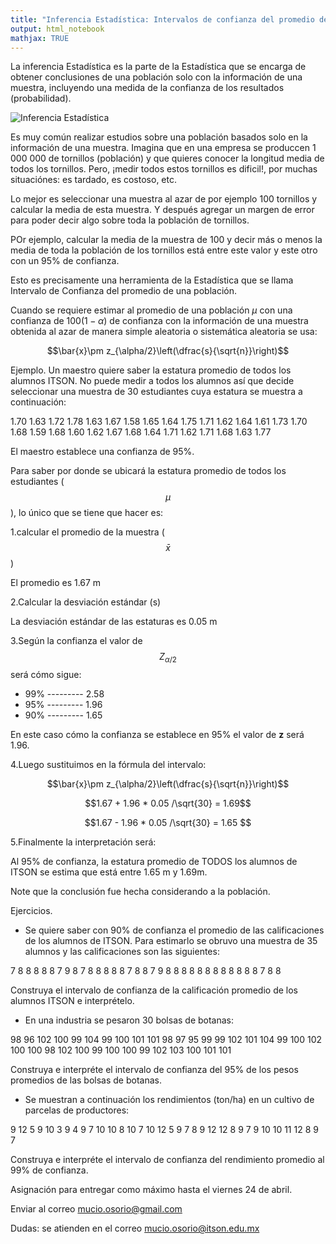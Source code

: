 ```yaml
---
title: "Inferencia Estadística: Intervalos de confianza del promedio de una población. SOLO ALUMNOS DE PROBABILIDAD  ESTADISTICA"
output: html_notebook
mathjax: TRUE
---
```


La inferencia Estadística es la parte de la Estadística que se encarga de obtener conclusiones de una población solo con la información de una muestra, incluyendo una medida de la confianza de los resultados (probabilidad).

![Inferencia Estadística](/probabilidad/figs/inferencia.gif)

Es muy común realizar estudios sobre una población basados solo en la información de una muestra. Imagina que en una empresa se produccen 1 000 000 de tornillos (población) y que quieres conocer la longitud media de todos los tornillos. Pero, ¡medir todos estos tornillos es dificil!, por muchas situaciónes: es tardado, es costoso, etc.

Lo mejor es seleccionar una muestra al azar de por ejemplo 100 tornillos y calcular la media de esta muestra. Y después agregar un margen de error para poder decir algo sobre toda la población de tornillos.

POr ejemplo,  calcular la media de la muestra de 100 y decir más o menos la media de toda la población de los tornillos está entre este valor y este otro con un 95% de confianza.

Esto es precisamente una herramienta de la Estadística que se llama Intervalo de Confianza del promedio de una población.

Cuando se requiere estimar al promedio de una población $\mu$ con una confianza de $100(1-\alpha)%$ de confianza con la información de una muestra obtenida al azar de manera simple aleatoria o sistemática aleatoria se usa:


$$\bar{x}\pm z_{\alpha/2}\left(\dfrac{s}{\sqrt{n}}\right)$$


Ejemplo. Un maestro quiere saber la estatura promedio de todos los alumnos ITSON. No puede medir a todos los alumnos así que decide seleccionar una muestra de 30 estudiantes cuya estatura se muestra a continuación:


1.70 1.63 1.72 1.78 1.63 1.67 1.58 1.65 1.64 1.75 1.71 1.62
1.64 1.61 1.73 1.70 1.68 1.59 1.68 1.60 1.62 1.67 1.68 1.64
1.71 1.62 1.71 1.68 1.63 1.77

El maestro establece una confianza de 95%.

Para saber por donde se ubicará la estatura promedio de todos los estudiantes ($$\mu$$), lo único que se tiene que hacer es:

1.calcular el promedio de la muestra ($$\bar{x}$$)

El promedio es 1.67 m

2.Calcular la desviación estándar (s)

La desviación estándar de las estaturas es 0.05 m

3.Según la confianza el valor de $$Z_{\alpha /2}$$ será cómo sigue:

* 99% --------- 2.58
* 95% --------- 1.96
* 90% --------- 1.65

En este caso cómo la confianza se establece en 95% el valor de **z** será 1.96.

4.Luego sustituimos en la fórmula del intervalo:

$$\bar{x}\pm z_{\alpha/2}\left(\dfrac{s}{\sqrt{n}}\right)$$

$$1.67 + 1.96 * 0.05 /\sqrt{30} = 1.69$$


$$1.67 - 1.96 * 0.05 /\sqrt{30} = 1.65 $$

5.Finalmente la interpretación será:

Al 95% de confianza, la estatura promedio de TODOS los alumnos de ITSON se estima que está entre 1.65 m y 1.69m.

Note que la conclusión fue hecha considerando a la población.

Ejercicios.

* Se quiere saber con 90% de confianza el promedio de las calificaciones de los alumnos de ITSON. Para estimarlo se obruvo una muestra de 35 alumnos y las calificaciones son las siguientes:

7 8 8 8 8 8 7 9 8 7 8 8 8 8 8 7 8 8 7 9 8 8 8 8 8 8 8 8 8 8 8 8
7 8 8

Construya el intervalo de confianza de la calificación promedio de los alumnos ITSON e interprételo.

* En una industria se pesaron 30 bolsas de botanas:

98  96 102 100  99 104  99 100 101 101  98  97  95  99  99 102
101 104  99 100 102 100 100  98 102 100  99 100 100  99 102 103
100 101 101

Construya e interpréte el intervalo de confianza del 95% de los pesos promedios de las bolsas de botanas.

* Se muestran a continuación los rendimientos (ton/ha) en un cultivo de parcelas de productores: 

9 12  5  9 10  3  9  4  9  7 10 10  8 10  7 10 12  5  9  7  8  9 12 12 8 9 7 9 10 10 11 12 8 9 7

Construya e interpréte el intervalo de confianza del rendimiento promedio al 99% de confianza.



Asignación para entregar como máximo hasta el viernes 24 de abril.

Enviar al correo mucio.osorio@gmail.com

Dudas: se atienden en el correo mucio.osorio@itson.edu.mx
